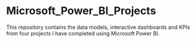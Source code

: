 # Microsoft_Power_BI_Projects
This repository contains the data models, interactive dashboards and KPIs from four projects I have completed using Microsoft Power BI.
